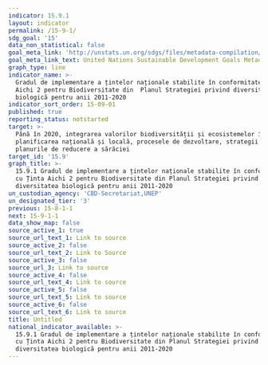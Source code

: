 ```yaml
---
indicator: 15.9.1
layout: indicator
permalink: /15-9-1/
sdg_goal: '15'
data_non_statistical: false
goal_meta_link: 'http://unstats.un.org/sdgs/files/metadata-compilation/Metadata-Goal-15.pdf'
goal_meta_link_text: United Nations Sustainable Development Goals Metadata (pdf 456kB)
graph_type: line
indicator_name: >-
  Gradul de implementare a țintelor naționale stabilite în conformitate cu Ținta
  Aichi 2 pentru Biodiversitate din  Planul Strategiei privind diversitatea
  biologică pentru anii 2011-2020
indicator_sort_order: 15-09-01
published: true
reporting_status: notstarted
target: >-
  Până în 2020, integrarea valorilor biodiversității și ecosistemelor în
  planificarea națională și locală, procesele de dezvoltare, strategii și
  planurile de reducere a sărăciei
target_id: '15.9'
graph_title: >-
  15.9.1 Gradul de implementare a țintelor naționale stabilite în conformitate
  cu Ținta Aichi 2 pentru Biodiversitate din Planul Strategiei privind
  diversitatea biologică pentru anii 2011-2020
un_custodian_agency: 'CBD-Secretariat,UNEP'
un_designated_tier: '3'
previous: 15-8-1-1
next: 15-9-1-1
data_show_map: false
source_active_1: true
source_url_text_1: Link to source
source_active_2: false
source_url_text_2: Link to Source
source_active_3: false
source_url_3: Link to source
source_active_4: false
source_url_text_4: Link to source
source_active_5: false
source_url_text_5: Link to source
source_active_6: false
source_url_text_6: Link to source
title: Untitled
national_indicator_available: >-
  15.9.1 Gradul de implementare a țintelor naționale stabilite în conformitate
  cu Ținta Aichi 2 pentru Biodiversitate din Planul Strategiei privind
  diversitatea biologică pentru anii 2011-2020
---
```

